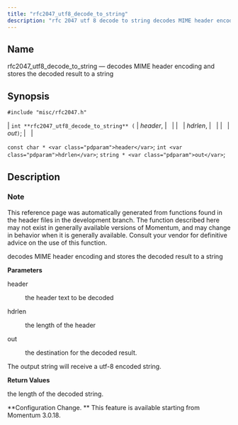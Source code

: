 ```yaml
---
title: "rfc2047_utf8_decode_to_string"
description: "rfc 2047 utf 8 decode to string decodes MIME header encoding and stores the decoded result to a string int rfc 2047 utf 8 decode to string header hdrlen out const char header int hdrlen string out This reference page was automatically generated from functions found in the header files..."
---
```


<a name="apis.rfc2047_utf8_decode_to_string"></a> 
## Name

rfc2047_utf8_decode_to_string — decodes MIME header encoding and stores the decoded result to a string

## Synopsis

`#include "misc/rfc2047.h"`

| `int **rfc2047_utf8_decode_to_string** (` | <var class="pdparam">header</var>, |   |
|   | <var class="pdparam">hdrlen</var>, |   |
|   | <var class="pdparam">out</var>`)`; |   |

`const char * <var class="pdparam">header</var>`;
`int <var class="pdparam">hdrlen</var>`;
`string * <var class="pdparam">out</var>`;<a name="idp58452064"></a> 
## Description

### Note

This reference page was automatically generated from functions found in the header files in the development branch. The function described here may not exist in generally available versions of Momentum, and may change in behavior when it is generally available. Consult your vendor for definitive advice on the use of this function.

decodes MIME header encoding and stores the decoded result to a string

**<a name="idp58454976"></a> Parameters**

<dl class="variablelist">

<dt>header</dt>

<dd>

the header text to be decoded

</dd>

<dt>hdrlen</dt>

<dd>

the length of the header

</dd>

<dt>out</dt>

<dd>

the destination for the decoded result.

</dd>

</dl>

The output string will receive a utf-8 encoded string.

**<a name="idp58461888"></a> Return Values**

the length of the decoded string.

**Configuration Change. ** This feature is available starting from Momentum 3.0.18.